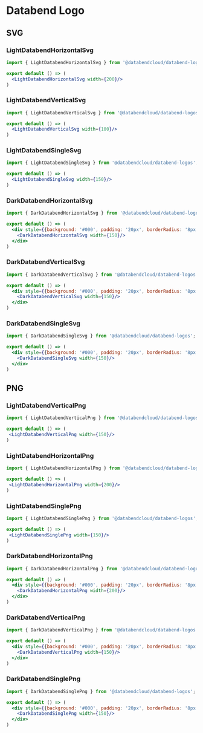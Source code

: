 # Databend Logo

## SVG


### LightDatabendHorizontalSvg
```jsx
import { LightDatabendHorizontalSvg } from '@databendcloud/databend-logos';

export default () => (
  <LightDatabendHorizontalSvg width={200}/>
)
```

### LightDatabendVerticalSvg
```jsx
import { LightDatabendVerticalSvg } from '@databendcloud/databend-logos';

export default () => (
  <LightDatabendVerticalSvg width={100}/>
)
```


### LightDatabendSingleSvg

```jsx
import { LightDatabendSingleSvg } from '@databendcloud/databend-logos';

export default () => (
  <LightDatabendSingleSvg width={150}/>
)
```

### DarkDatabendHorizontalSvg
```jsx
import { DarkDatabendHorizontalSvg } from '@databendcloud/databend-logos';

export default () => (
  <div style={{background: '#000', padding: '20px', borderRadius: '8px'}}>
    <DarkDatabendHorizontalSvg width={150}/>
  </div>
)
```

### DarkDatabendVerticalSvg

```jsx
import { DarkDatabendVerticalSvg } from '@databendcloud/databend-logos';

export default () => (
  <div style={{background: '#000', padding: '20px', borderRadius: '8px'}}>
    <DarkDatabendVerticalSvg width={150}/>
  </div>
)
```

### DarkDatabendSingleSvg
```jsx
import { DarkDatabendSingleSvg } from '@databendcloud/databend-logos';

export default () => (
  <div style={{background: '#000', padding: '20px', borderRadius: '8px'}}>
    <DarkDatabendSingleSvg width={150}/>
  </div>
)
```

## PNG

### LightDatabendVerticalPng
```jsx
import { LightDatabendVerticalPng } from '@databendcloud/databend-logos';

export default () => (
 <LightDatabendVerticalPng width={150}/>
)
```

### LightDatabendHorizontalPng
```jsx
import { LightDatabendHorizontalPng } from '@databendcloud/databend-logos';

export default () => (
 <LightDatabendHorizontalPng width={200}/>
)
```

### LightDatabendSinglePng
```jsx
import { LightDatabendSinglePng } from '@databendcloud/databend-logos';

export default () => (
 <LightDatabendSinglePng width={150}/>
)
```

### DarkDatabendHorizontalPng

```jsx
import { DarkDatabendHorizontalPng } from '@databendcloud/databend-logos';

export default () => (
  <div style={{background: '#000', padding: '20px', borderRadius: '8px'}}>
    <DarkDatabendHorizontalPng width={200}/>
  </div>
)
```

### DarkDatabendVerticalPng
```jsx
import { DarkDatabendVerticalPng } from '@databendcloud/databend-logos';

export default () => (
  <div style={{background: '#000', padding: '20px', borderRadius: '8px'}}>
    <DarkDatabendVerticalPng width={150}/>
  </div>
)
```

### DarkDatabendSinglePng

```jsx
import { DarkDatabendSinglePng } from '@databendcloud/databend-logos';

export default () => (
  <div style={{background: '#000', padding: '20px', borderRadius: '8px'}}>
    <DarkDatabendSinglePng width={150}/>
  </div>
)
```